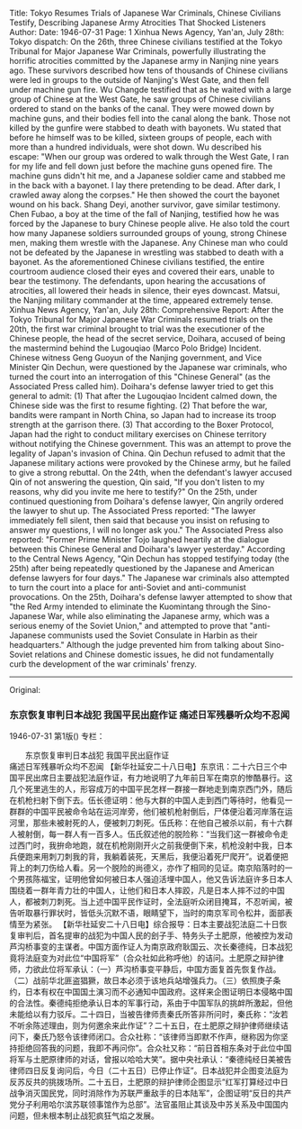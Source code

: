 Title: Tokyo Resumes Trials of Japanese War Criminals, Chinese Civilians Testify, Describing Japanese Army Atrocities That Shocked Listeners
Author:
Date: 1946-07-31
Page: 1
Xinhua News Agency, Yan'an, July 28th: Tokyo dispatch: On the 26th, three Chinese civilians testified at the Tokyo Tribunal for Major Japanese War Criminals, powerfully illustrating the horrific atrocities committed by the Japanese army in Nanjing nine years ago. These survivors described how tens of thousands of Chinese civilians were led in groups to the outside of Nanjing's West Gate, and then fell under machine gun fire. Wu Changde testified that as he waited with a large group of Chinese at the West Gate, he saw groups of Chinese civilians ordered to stand on the banks of the canal. They were mowed down by machine guns, and their bodies fell into the canal along the bank. Those not killed by the gunfire were stabbed to death with bayonets. Wu stated that before he himself was to be killed, sixteen groups of people, each with more than a hundred individuals, were shot down. Wu described his escape: "When our group was ordered to walk through the West Gate, I ran for my life and fell down just before the machine guns opened fire. The machine guns didn't hit me, and a Japanese soldier came and stabbed me in the back with a bayonet. I lay there pretending to be dead. After dark, I crawled away along the corpses." He then showed the court the bayonet wound on his back. Shang Deyi, another survivor, gave similar testimony. Chen Fubao, a boy at the time of the fall of Nanjing, testified how he was forced by the Japanese to bury Chinese people alive. He also told the court how many Japanese soldiers surrounded groups of young, strong Chinese men, making them wrestle with the Japanese. Any Chinese man who could not be defeated by the Japanese in wrestling was stabbed to death with a bayonet. As the aforementioned Chinese civilians testified, the entire courtroom audience closed their eyes and covered their ears, unable to bear the testimony. The defendants, upon hearing the accusations of atrocities, all lowered their heads in silence, their eyes downcast. Matsui, the Nanjing military commander at the time, appeared extremely tense.
Xinhua News Agency, Yan'an, July 28th: Comprehensive Report: After the Tokyo Tribunal for Major Japanese War Criminals resumed trials on the 20th, the first war criminal brought to trial was the executioner of the Chinese people, the head of the secret service, Doihara, accused of being the mastermind behind the Lugouqiao (Marco Polo Bridge) Incident. Chinese witness Geng Guoyun of the Nanjing government, and Vice Minister Qin Dechun, were questioned by the Japanese war criminals, who turned the court into an interrogation of this "Chinese General" (as the Associated Press called him). Doihara's defense lawyer tried to get this general to admit: (1) That after the Lugouqiao Incident calmed down, the Chinese side was the first to resume fighting. (2) That before the war, bandits were rampant in North China, so Japan had to increase its troop strength at the garrison there. (3) That according to the Boxer Protocol, Japan had the right to conduct military exercises on Chinese territory without notifying the Chinese government. This was an attempt to prove the legality of Japan's invasion of China. Qin Dechun refused to admit that the Japanese military actions were provoked by the Chinese army, but he failed to give a strong rebuttal. On the 24th, when the defendant's lawyer accused Qin of not answering the question, Qin said, "If you don't listen to my reasons, why did you invite me here to testify?" On the 25th, under continued questioning from Doihara's defense lawyer, Qin angrily ordered the lawyer to shut up. The Associated Press reported: "The lawyer immediately fell silent, then said that because you insist on refusing to answer my questions, I will no longer ask you." The Associated Press also reported: "Former Prime Minister Tojo laughed heartily at the dialogue between this Chinese General and Doihara's lawyer yesterday." According to the Central News Agency, "Qin Dechun has stopped testifying today (the 25th) after being repeatedly questioned by the Japanese and American defense lawyers for four days." The Japanese war criminals also attempted to turn the court into a place for anti-Soviet and anti-communist provocations. On the 25th, Doihara's defense lawyer attempted to show that "the Red Army intended to eliminate the Kuomintang through the Sino-Japanese War, while also eliminating the Japanese army, which was a serious enemy of the Soviet Union," and attempted to prove that "anti-Japanese communists used the Soviet Consulate in Harbin as their headquarters." Although the judge prevented him from talking about Sino-Soviet relations and Chinese domestic issues, he did not fundamentally curb the development of the war criminals' frenzy.



<hr /> 

Original: 


### 东京恢复审判日本战犯  我国平民出庭作证  痛述日军残暴听众均不忍闻

1946-07-31
第1版()
专栏：

　　东京恢复审判日本战犯
    我国平民出庭作证         
    痛述日军残暴听众均不忍闻
    【新华社延安二十八日电】东京讯：二十六日三个中国平民出席日主要战犯法庭作证，有力地说明了九年前日军在南京的惨酷暴行。这几个死里逃生的人，形容成万的中国平民怎样一群接一群地走到南京西门外，随后在机枪扫射下倒下去。伍长德证明：他与大群的中国人走到西门等待时，他看见一群群的中国平民被命令站在运河岸旁，他们被机枪射倒后，尸体便沿着河岸落在运河里，那些未被射死的人，便被刺刀刺死。伍氏称：在他自己被杀以前，有十六群人被射倒，每一群人有一百多人。伍氏叙述他的脱险称：“当我们这一群被命令走过西门时，我拚命地跑，就在机枪刚刚开火之前我便倒下来，机枪没射中我，日本兵便跑来用刺刀刺我的背，我躺着装死，天黑后，我便沿着死尸爬开”。说着便把背上的刺刀伤给人看。另一个脱险的尚德义，亦作了相同的见证。南京陷落时的一个男孩陈福宝，证明他曾如何被日本人强迫活埋中国人，他又告诉法庭许多日本人围绕着一群年青力壮的中国人，让他们和日本人摔跤，凡是日本人摔不过的中国人，都被刺刀刺死。当上述中国平民作证时，全法庭听众闭目掩耳，不忍听闻，被告听取暴行罪状时，皆低头沉默不语，眼睛望下，当时的南京军司令松井，面部表情至为紧张。
    【新华社延安二十八日电】综合报导：日本主要战犯法庭二十日恢复审判后，首名提审的战犯为中国人民的刽子手、特务头子土肥原，他被控为发动芦沟桥事变的主谋者。中国方面作证人为南京政府耿国云、次长秦德纯，日本战犯竟将法庭变为对此位“中国将军”（合众社如此称呼他）的诘问。土肥原之辩护律师，力欲此位将军承认：（一）芦沟桥事变平静后，中国方面复首先恢复作战。（二）战前华北匪盗猖獗，故日本必须于该地兵站增强兵力。（三）依照庚子条约，日本有权在中国国土演习而不必通知中国政府。这样来企图证明日本侵略中国的合法性。秦德纯拒绝承认日本的军事行动，系由于中国军队的挑衅所激起，但他未能给以有力驳斥。二十四日，当被告律师责秦氏所答非所问时，秦氏称：“汝若不听余陈述理由，则为何邀余来此作证”？二十五日，在土肥原之辩护律师继续诘问下，秦氏乃怒令该律师闭口。合众社称：“该律师当即默不作声，继称因为你坚持拒绝回答我的问题，我即不再问你”。合众社又称：“前日首相东条对于此位中国将军与土肥原律师的对话，曾报以哈哈大笑”。据中央社承认：“秦德纯经日美被告律师四日反复询问后，今日（二十五日）已停止作证”。日本战犯并企图变法庭为反苏反共的挑拨场所。二十五日，土肥原的辩护律师企图显示“红军打算经过中日战争消灭国民党，同时消除作为苏联严重敌手的日本陆军”，企图证明“反日的共产党分子利用哈尔滨苏联领事馆作为总部”。法官虽阻止其谈及中苏关系及中国国内问题，但未根本制止战犯疯狂气焰之发展。
